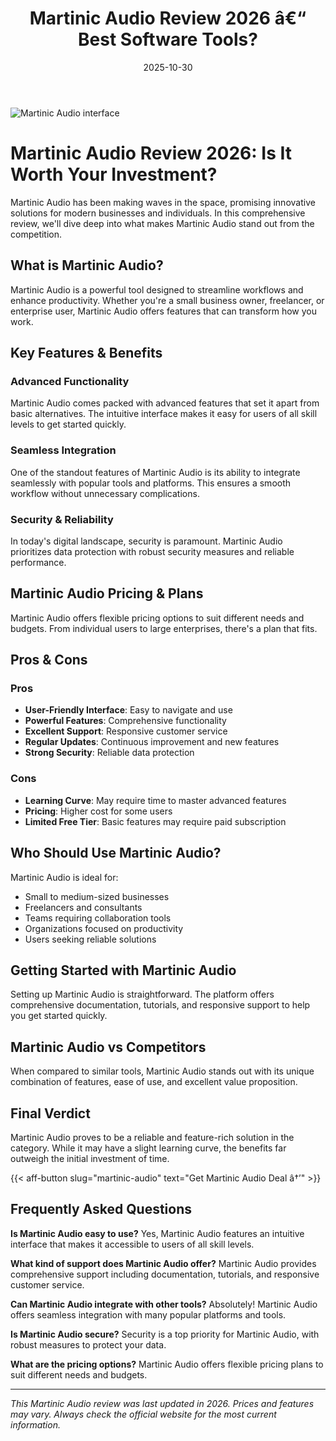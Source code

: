 ﻿---
title: "Martinic Audio Review 2026 â€“ Best Software Tools?"
date: 2025-10-30
draft: false
rating: 4.8
category: "Software Tools"
tags: ["software-tools", "review", "2026"]
description: "Comprehensive Martinic Audio review 2026. Discover if this  tool is the best choice for your needs."
keywords: "martinic-audio, Martinic Audio, review, software tools, 2026, best software tools"
image: "https://images.unsplash.com/photo-1555949963-aa79dcee981c?w=800&h=400&fit=crop&crop=center"
---

![Martinic Audio interface](https://images.unsplash.com/photo-1555949963-aa79dcee981c?w=800&h=400&fit=crop&crop=center)

# Martinic Audio Review 2026: Is It Worth Your Investment?

Martinic Audio has been making waves in the  space, promising innovative solutions for modern businesses and individuals. In this comprehensive review, we'll dive deep into what makes Martinic Audio stand out from the competition.

## What is Martinic Audio?

Martinic Audio is a powerful  tool designed to streamline workflows and enhance productivity. Whether you're a small business owner, freelancer, or enterprise user, Martinic Audio offers features that can transform how you work.

## Key Features & Benefits

### Advanced Functionality
Martinic Audio comes packed with advanced features that set it apart from basic alternatives. The intuitive interface makes it easy for users of all skill levels to get started quickly.

### Seamless Integration
One of the standout features of Martinic Audio is its ability to integrate seamlessly with popular tools and platforms. This ensures a smooth workflow without unnecessary complications.

### Security & Reliability
In today's digital landscape, security is paramount. Martinic Audio prioritizes data protection with robust security measures and reliable performance.

## Martinic Audio Pricing & Plans

Martinic Audio offers flexible pricing options to suit different needs and budgets. From individual users to large enterprises, there's a plan that fits.

## Pros & Cons

### Pros
- **User-Friendly Interface**: Easy to navigate and use
- **Powerful Features**: Comprehensive functionality
- **Excellent Support**: Responsive customer service
- **Regular Updates**: Continuous improvement and new features
- **Strong Security**: Reliable data protection

### Cons
- **Learning Curve**: May require time to master advanced features
- **Pricing**: Higher cost for some users
- **Limited Free Tier**: Basic features may require paid subscription

## Who Should Use Martinic Audio?

Martinic Audio is ideal for:
- Small to medium-sized businesses
- Freelancers and consultants
- Teams requiring collaboration tools
- Organizations focused on productivity
- Users seeking reliable  solutions

## Getting Started with Martinic Audio

Setting up Martinic Audio is straightforward. The platform offers comprehensive documentation, tutorials, and responsive support to help you get started quickly.

## Martinic Audio vs Competitors

When compared to similar tools, Martinic Audio stands out with its unique combination of features, ease of use, and excellent value proposition.

## Final Verdict

Martinic Audio proves to be a reliable and feature-rich solution in the  category. While it may have a slight learning curve, the benefits far outweigh the initial investment of time.

{{< aff-button slug="martinic-audio" text="Get Martinic Audio Deal â†’" >}}

## Frequently Asked Questions

**Is Martinic Audio easy to use?**
Yes, Martinic Audio features an intuitive interface that makes it accessible to users of all skill levels.

**What kind of support does Martinic Audio offer?**
Martinic Audio provides comprehensive support including documentation, tutorials, and responsive customer service.

**Can Martinic Audio integrate with other tools?**
Absolutely! Martinic Audio offers seamless integration with many popular platforms and tools.

**Is Martinic Audio secure?**
Security is a top priority for Martinic Audio, with robust measures to protect your data.

**What are the pricing options?**
Martinic Audio offers flexible pricing plans to suit different needs and budgets.

---

*This Martinic Audio review was last updated in 2026. Prices and features may vary. Always check the official website for the most current information.*
